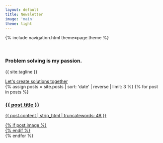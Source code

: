 ```yaml
---
layout: default
title: Newsletter
image: 'main'
theme: light
---
```


{% include navigation.html theme=page.theme %}

<header class="header">
</header>

<section id="about" class="section">
  <article>
    <h1 class="section-header">Problem solving is my passion.</h1>
    <p class="section-body -large">{{ site.tagline }}</p>
    <a class="section-link -large" href="#contact" data-scroll>Let's create solutions together</a>
  </article>
</section>

<section id="writing" class="section">
  <div class="section-writing">
    {% assign posts = site.posts | sort: 'date' | reverse | limit: 3 %}
    {% for post in posts %}
      <article>
        <a href="{{ site.baseurl }}{{ post.url }}" class="post-link">
          <h3 class="section-header">{{ post.title }}</h3>
          <div class="section-post">
            <p class="section-body post-body">{{ post.content | strip_html | truncatewords: 48 }}</p>
            {% if post.image %}
            <div class="post-image" style="background-image: url('{{ site.baseurl }}/img/{{ post.image }}-thumb.jpg')"></div>
            {% endif %}
          </div>
        </a>
      </article>
    {% endfor %}
  </div>
</section>
